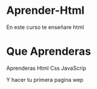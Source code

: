# Aprender-Html
En este curso te enseñare html

# Que Aprenderas

Aprenderas Html Css JavaScrip 

Y hacer tu primera pagina wep

